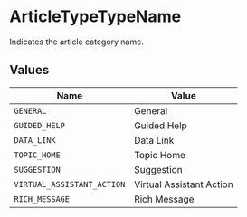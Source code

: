# ArticleTypeTypeName

Indicates the article category name.


## Values

| Name                       | Value                      |
| -------------------------- | -------------------------- |
| `GENERAL`                  | General                    |
| `GUIDED_HELP`              | Guided Help                |
| `DATA_LINK`                | Data Link                  |
| `TOPIC_HOME`               | Topic Home                 |
| `SUGGESTION`               | Suggestion                 |
| `VIRTUAL_ASSISTANT_ACTION` | Virtual Assistant Action   |
| `RICH_MESSAGE`             | Rich Message               |